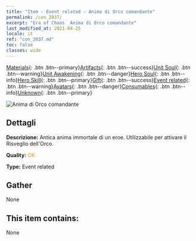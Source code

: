 ```yaml
---
title: "Item - Event related - Anima di Orco comandante"
permalink: /con_2037/
excerpt: "Era of Chaos  Anima di Orco comandante"
last_modified_at: 2021-04-25
locale: it
ref: "con_2037.md"
toc: false
classes: wide
---
```

 [Materials](/ItemsIT/){: .btn .btn--primary}[Artifacts](/ItemsIT/Artifacts/){: .btn .btn--success}[Unit Soul](/ItemsIT/UnitSoul/){: .btn .btn--warning}[Unit Awakening](/ItemsIT/UnitAwakening/){: .btn .btn--danger}[Hero Soul](/ItemsIT/HeroSoul/){: .btn .btn--info}[Hero Skill](/ItemsIT/HeroSkill/){: .btn .btn--primary}[Gift](/ItemsIT/Gift/){: .btn .btn--success}[Event related](/ItemsIT/Events/){: .btn .btn--warning}[Avatars](/ItemsIT/Avatars/){: .btn .btn--danger}[Consumables](/ItemsIT/Consumables/){: .btn .btn--info}[Unknown](/ItemsIT/Unknown/){: .btn .btn--primary}

 ![Anima di Orco comandante](/images/t/juexing_403.jpg)

## Dettagli
 **Descrizione:** Antica anima immortale di un eroe. Utilizzabile per attivare il Risveglio dell'Orco.

 **Quality:** <span style="color: #FF8C00">OK</span>

 **Type:** Event related

## Gather

  None

## This item contains:

  None

